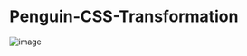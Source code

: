 # Penguin-CSS-Transformation
![image](https://github.com/AdBinay/Penguin-CSS-Transformation/assets/132814477/585b294f-c30d-4bbf-8c83-05a014c481c7)

